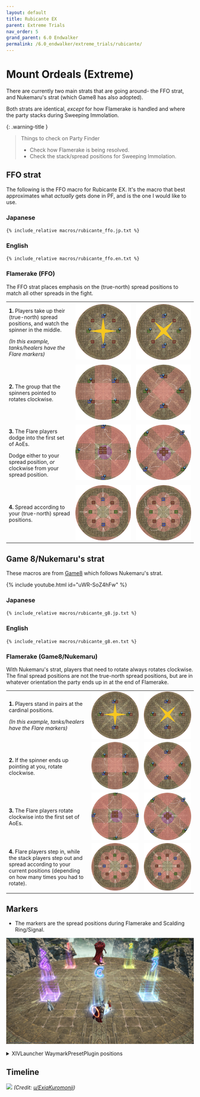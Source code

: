 ```yaml
---
layout: default
title: Rubicante EX
parent: Extreme Trials
nav_order: 5
grand_parent: 6.0 Endwalker
permalink: /6.0_endwalker/extreme_trials/rubicante/
---
```


# Mount Ordeals (Extreme)

There are currently two main strats that are going around- the FFO strat, and Nukemaru's strat (which Game8 has also adopted).

Both strats are identical, *except* for how Flamerake is handled and where the party stacks during Sweeping Immolation.

{: .warning-title }
> Things to check on Party Finder
>
> - Check how Flamerake is being resolved.
> - Check the stack/spread positions for Sweeping Immolation.

## FFO strat

The following is the FFO macro for Rubicante EX. It's the macro that best approximates what *actually* gets done in PF, and is the one I would like to use.

### Japanese

```
{% include_relative macros/rubicante_ffo.jp.txt %}
```

### English

```
{% include_relative macros/rubicante_ffo.en.txt %}
```

### Flamerake (FFO)

The FFO strat places emphasis on the (true-north) spread positions to match all other spreads in the fight.

<table>
  <tr>
    <td><p><b>1.</b> Players take up their (true-north) spread positions, and watch the spinner in the middle.</p>
    <p><em>(In this example, tanks/healers have the Flare markers)</em></p></td>
    <td><img src="images/flamerake_ffo_1_1.jpg"></td>
    <td><img src="images/flamerake_ffo_2_1.jpg"></td>
  </tr>
  <tr>
    <td><p><b>2.</b> The group that the spinners pointed to rotates clockwise.</p></td>
    <td><img src="images/flamerake_ffo_1_2.jpg"></td>
    <td><img src="images/flamerake_ffo_2_2.jpg"></td>
  </tr>
  <tr>
    <td><p><b>3.</b> The Flare players dodge into the first set of AoEs.</p><p>Dodge either to your spread position, <em>or</em> clockwise from your spread position.</p></td>
    <td><img src="images/flamerake_ffo_1_3.jpg"></td>
    <td><img src="images/flamerake_ffo_2_3.jpg"></td>
  </tr>
  <tr>
    <td><p><b>4.</b> Spread according to your (true-north) spread positions.</p></td>
    <td><img src="images/flamerake_ffo_1_4.jpg"></td>
    <td><img src="images/flamerake_ffo_2_4.jpg"></td>
  </tr>
</table>

## Game 8/Nukemaru's strat

These macros are from [Game8](https://game8.jp/ff14/507079) which follows Nukemaru's strat.

{% include youtube.html id="uWR-SoZ4hFw" %}

### Japanese

```
{% include_relative macros/rubicante_g8.jp.txt %}
```

### English

```
{% include_relative macros/rubicante_g8.en.txt %}
```

### Flamerake (Game8/Nukemaru)

With Nukemaru's strat, players that need to rotate always rotates clockwise. The final spread positions are not the true-north spread positions, but are in whatever orientation the party ends up in at the end of Flamerake.

<table>
  <tr>
    <td><p><b>1.</b> Players stand in pairs at the cardinal positions.</p>
    <p><em>(In this example, tanks/healers have the Flare markers)</em></p></td>
    <td><img src="images/flamerake_nukemaru_1_1.jpg"></td>
    <td><img src="images/flamerake_nukemaru_2_1.jpg"></td>
  </tr>
  <tr>
    <td><p><b>2.</b> If the spinner ends up pointing at you, rotate clockwise.</p></td>
    <td><img src="images/flamerake_nukemaru_1_2.jpg"></td>
    <td><img src="images/flamerake_nukemaru_2_2.jpg"></td>
  </tr>
  <tr>
    <td><p><b>3.</b> The Flare players rotate clockwise into the first set of AoEs.</p></td>
    <td><img src="images/flamerake_nukemaru_1_3.jpg"></td>
    <td><img src="images/flamerake_nukemaru_2_3.jpg"></td>
  </tr>
  <tr>
    <td><p><b>4.</b> Flare players step in, while the stack players step out and spread according to your current positions (depending on how many times you had to rotate).</p></td>
    <td><img src="images/flamerake_nukemaru_1_4.jpg"></td>
    <td><img src="images/flamerake_nukemaru_2_4.jpg"></td>
  </tr>
</table>

## Markers

- The markers are the spread positions during Flamerake and Scalding Ring/Signal.

![](images/markers.jpg)
<details markdown=block>
<summary>XIVLauncher WaymarkPresetPlugin positions</summary>

```json
{"Name":"Rubicante EX","MapID":924,"A":{"X":100.0,"Y":0.0,"Z":88.5,"ID":0,"Active":true},"B":{"X":111.5,"Y":0.0,"Z":100.0,"ID":1,"Active":true},"C":{"X":100.0,"Y":0.0,"Z":111.5,"ID":2,"Active":true},"D":{"X":88.5,"Y":0.0,"Z":100.0,"ID":3,"Active":true},"One":{"X":91.868,"Y":0.0,"Z":91.868,"ID":4,"Active":true},"Two":{"X":108.131,"Y":0.0,"Z":91.868,"ID":5,"Active":true},"Three":{"X":108.131,"Y":0.0,"Z":108.131,"ID":6,"Active":true},"Four":{"X":91.868,"Y":0.0,"Z":108.131,"ID":7,"Active":true}}
```

</details>


## Timeline

![](https://preview.redd.it/sx6yl3qcypba1.png?width=1433&format=png&auto=webp&v=enabled&s=1058fe4610eefab23a09bcc48b1fab4adf120833)
*(Credit: [u/ExiaKuromonji](https://www.reddit.com/r/ffxiv/comments/10ai5g6/63_trial_timeline/))*
